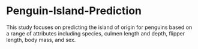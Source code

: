 # Penguin-Island-Prediction
This study focuses on predicting the island of origin for penguins based on a range of attributes including species, culmen length and depth, flipper length, body mass, and sex. 
